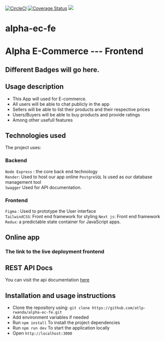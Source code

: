 [![CircleCI](https://dl.circleci.com/status-badge/img/gh/atlp-rwanda/alpha-ec-fe/tree/ft-setup-localtests-ci-187300092.svg?style=svg)](https://dl.circleci.com/status-badge/redirect/gh/atlp-rwanda/alpha-ec-fe/tree/ft-setup-localtests-ci-187300092) [![Coverage Status](https://coveralls.io/repos/github/atlp-rwanda/alpha-ec-fe/badge.svg?branch=develop)](https://coveralls.io/github/atlp-rwanda/alpha-ec-fe?branch=develop) <a href="https://codeclimate.com/github/atlp-rwanda/alpha-ec-fe/maintainability"><img src="https://api.codeclimate.com/v1/badges/a29a749c484c8a730e61/maintainability" /></a>

# alpha-ec-fe

# Alpha E-Commerce --- Frontend

## Different Badges will go here.

## Usage description

- This App will used for E-commerce.
- All users will be able to chat publicly in the app
- Sellers will be able to list their products and their respective prices
- Users/Buyers will be able to buy products and provide ratings
- Among other usefull features

## Technologies used

The project uses:

### Backend

`Node Express` : the core back end technology  
 `Render`: Used to host our app online
`PostgreSQL` Is used as our database management tool  
 `Swagger` Used for API documentation.

### Frontend

`Figma` : Used to prototype the User interface  
`TailwindCSS`: Front end framework for styling
`Next js`: Front end framework  
`Redux`: a predictable state container for JavaScript apps.

## Online app

### The link to the live deployment frontend

## REST API Docs

You can visit the api documentation [here](https://alpha-ec-be.onrender.com/swagger/)

## Installation and usage instructions

- Clone the repository using: `git clone https://github.com/atlp-rwanda/alpha-ec-fe.git `
- Add environment variables if needed
- Run `npm install` To install the project dependencies
- Run `npm run dev` To start the application locally
- Open `http://localhost:3000`
